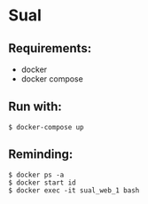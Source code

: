 # Sual 

## Requirements:
  - docker
  - docker compose

## Run with:
    $ docker-compose up

## Reminding:
    $ docker ps -a
    $ docker start id
    $ docker exec -it sual_web_1 bash 
